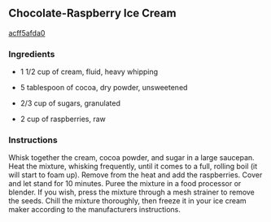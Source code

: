 ## Chocolate-Raspberry Ice Cream

[acff5afda0](http://www.epicurious.com/recipes/food/views/chocolate-raspberry-ice-cream-379836)

### Ingredients

 - 1 1/2 cup of cream, fluid, heavy whipping

 - 5 tablespoon of cocoa, dry powder, unsweetened

 - 2/3 cup of sugars, granulated

 - 2 cup of raspberries, raw

### Instructions

Whisk together the cream, cocoa powder, and sugar in a large saucepan. Heat the mixture, whisking frequently, until it comes to a full, rolling boil (it will start to foam up). Remove from the heat and add the raspberries. Cover and let stand for 10 minutes. Puree the mixture in a food processor or blender. If you wish, press the mixture through a mesh strainer to remove the seeds. Chill the mixture thoroughly, then freeze it in your ice cream maker according to the manufacturers instructions.